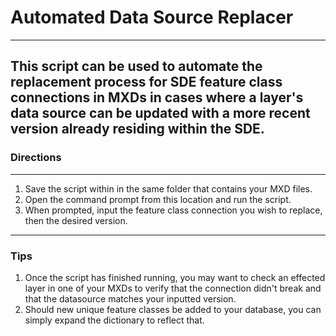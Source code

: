 # Automated Data Source Replacer
 ---
 This script can be used to automate the replacement process for SDE feature class connections in MXDs in cases where a layer's data source can be updated with a more recent version already residing within the SDE.
 ---
### Directions
---
1. Save the script within in the same folder that contains your MXD files.
2. Open the command prompt from this location and run the script.
3. When prompted, input the feature class connection you wish to replace, then the desired version.
---
### Tips
1. Once the script has finished running, you may want to check an effected layer in one of your MXDs to verify that the connection didn't break and that the datasource matches your inputted version.
2. Should new unique feature classes be added to your database, you can simply expand the dictionary to reflect that.
